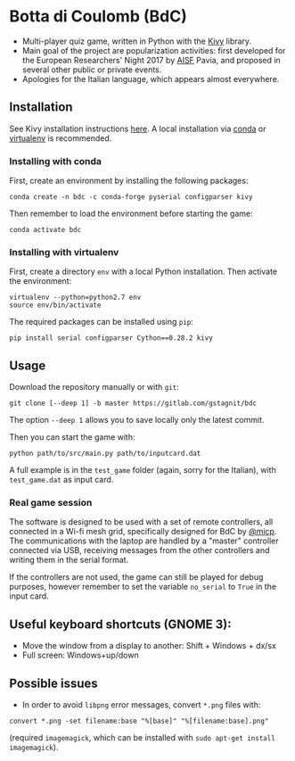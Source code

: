 # Botta di Coulomb (BdC)

- Multi-player quiz game, written in Python with the [Kivy](https://kivy.org) library.
- Main goal of the project are popularization activities: first developed for the European Researchers' Night 2017 by [AISF](http://ai-sf.it/) Pavia, and proposed in several other public or private events.
- Apologies for the Italian language, which appears almost everywhere.


## Installation
See Kivy installation instructions [here](https://kivy.org/doc/stable/gettingstarted/installation.html). A local installation via [conda](https://docs.conda.io/projects/conda/en/latest/) or [virtualenv](https://virtualenv.pypa.io/en/latest/) is recommended.

### Installing with conda
First, create an environment by installing the following packages:
```
conda create -n bdc -c conda-forge pyserial configparser kivy
```
Then remember to load the environment before starting the game:
```
conda activate bdc
```
### Installing with virtualenv
First, create a directory `env` with a local Python installation.
Then activate the environment:
```
virtualenv --python=python2.7 env
source env/bin/activate
```
The required packages can be installed using `pip`:
```
pip install serial configparser Cython==0.28.2 kivy
```

## Usage
Download the repository manually or with `git`:
```
git clone [--deep 1] -b master https://gitlab.com/gstagnit/bdc
```
The option `--deep 1` allows you to save locally only the latest commit.

Then you can start the game with:
```
python path/to/src/main.py path/to/inputcard.dat
```
A full example is in the `test_game` folder (again, sorry for the Italian), with `test_game.dat` as input card.

### Real game session
The software is designed to be used with a set of remote controllers, all connected in a Wi-fi mesh grid, specifically designed for BdC by [@micp](https://gitlab.com/micp). The communications with the laptop are handled by a "master" controller connected via USB, receiving messages from the other controllers and writing them in the serial format.

If the controllers are not used, the game can still be played for debug purposes, however remember to set the variable `no_serial` to `True` in the input card.

## Useful keyboard shortcuts (GNOME 3):
- Move the window from a display to another: Shift + Windows + dx/sx
- Full screen: Windows+up/down


## Possible issues
- In order to avoid `libpng` error messages, convert `*.png` files with:
```
convert *.png -set filename:base "%[base]" "%[filename:base].png"
```
(required `imagemagick`, which can be installed with `sudo apt-get install imagemagick`).
